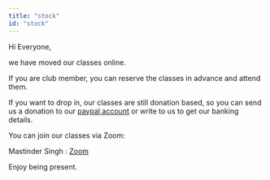 ```yaml
---
title: "stock"
id: "stock"
---
```







Hi Everyone,

we have moved our classes online. 

If you are club member, you can reserve the classes in advance and attend them. 

If you want to drop in, our classes are still donation based, so you can send us a donation to our [paypal account](https://www.paypal.me/mastinder) or write to us to get our banking details. 

You can join our classes via Zoom:


Mastinder Singh : [Zoom](https://zoom.us/j/2406630203?pwd=UjBBN2FOamw3cnRLZ1RBdDFKRlhkdz09)

Enjoy being present.









